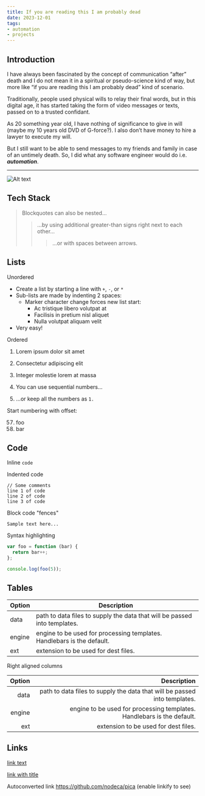 ```yaml
---
title: If you are reading this I am probably dead
date: 2023-12-01
tags:
- automation
- projects
---
```


## Introduction

I have always been fascinated by the concept of communication “after” death and I do not mean it in a spiritual or pseudo-science kind of way, but more like “if you are reading this I am probably dead” kind of scenario.

Traditionally, people used physical wills to relay their final words, but in this digital age, it has started taking the form of video messages or texts, passed on to a trusted confidant.

As 20 something year old, I have nothing of significance to give in will (maybe my 10 years old DVD of G-force?). I also don’t have money to hire a lawyer to execute my will.

But I still want to be able to send messages to my friends and family in case of an untimely death. So, I did what any software engineer would do i.e. **_automation_**. 
___

![Alt text](./sys-arch.png)

## Tech Stack


> Blockquotes can also be nested...
>> ...by using additional greater-than signs right next to each other...
> > > ...or with spaces between arrows.


## Lists

Unordered

+ Create a list by starting a line with `+`, `-`, or `*`
+ Sub-lists are made by indenting 2 spaces:
  - Marker character change forces new list start:
    * Ac tristique libero volutpat at
    + Facilisis in pretium nisl aliquet
    - Nulla volutpat aliquam velit
+ Very easy!

Ordered

1. Lorem ipsum dolor sit amet
2. Consectetur adipiscing elit
3. Integer molestie lorem at massa


1. You can use sequential numbers...
1. ...or keep all the numbers as `1.`

Start numbering with offset:

57. foo
1. bar


## Code

Inline `code`

Indented code

    // Some comments
    line 1 of code
    line 2 of code
    line 3 of code


Block code "fences"

```
Sample text here...
```

Syntax highlighting

``` js
var foo = function (bar) {
  return bar++;
};

console.log(foo(5));
```

## Tables

| Option | Description |
| ------ | ----------- |
| data   | path to data files to supply the data that will be passed into templates. |
| engine | engine to be used for processing templates. Handlebars is the default. |
| ext    | extension to be used for dest files. |

Right aligned columns

| Option | Description |
| ------:| -----------:|
| data   | path to data files to supply the data that will be passed into templates. |
| engine | engine to be used for processing templates. Handlebars is the default. |
| ext    | extension to be used for dest files. |


## Links

[link text](http://dev.nodeca.com)

[link with title](http://nodeca.github.io/pica/demo/ "title text!")

Autoconverted link https://github.com/nodeca/pica (enable linkify to see)

